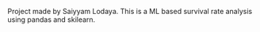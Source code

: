 Project made by Saiyyam Lodaya. This is a ML based survival rate analysis using pandas and skilearn. 
